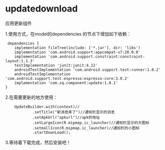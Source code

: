 # updatedownload
应用更新组件

1.使用方式，在model的dependencies 的节点下增加如下依赖：

     dependencies {
        implementation fileTree(include: ['*.jar'], dir: 'libs')
        implementation 'com.android.support:appcompat-v7:28.0.0'
        implementation 'com.android.support.constraint:constraint-layout:1.1.3'
        testImplementation 'junit:junit:4.12'
        androidTestImplementation 'com.android.support.test:runner:1.0.2'
        androidTestImplementation 'com.android.support.test.espresso:espresso-core:3.0.2'
        implementation 'com.zq.component:update:1.0.1'
    }
    
  2.在需要更新的地方使用：
      
        UpdateBuilder.with(context)//
                .setTitle("新消息来了")//通知栏显示的消息
                .setApkUrl("apkurl")//apk的地址
                .setLargeIcon(R.mipmap.ic_launcher)//通知栏显示的大图标
                .setmallIcon(R.mipmap.ic_launcher)//通知栏的小图标
                .startDownLoad();
  
  3.等待着下载完成，然后安装吧！
